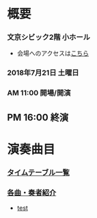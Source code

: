 # 概要

### 文京シビック2階 小ホール
* 会場へのアクセスは[こちら](http://bunkyocivichall.jp/access)

### 2018年7月21日 土曜日
### AM 11:00 開場/開演
## PM 16:00 終演


# 演奏曲目
### [タイムテーブル一覧](timetable) 
### [各曲・奏者紹介](introduction)
* [test](test)
